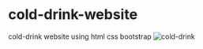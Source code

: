 # cold-drink-website
cold-drink website using html css bootstrap
![cold-drink](https://user-images.githubusercontent.com/98012257/152641523-d20060c4-7a37-4ebb-a447-0b268d854015.png)

